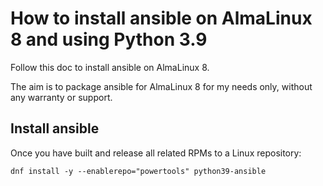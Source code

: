 # How to install ansible on AlmaLinux 8 and using Python 3.9

Follow this doc to install ansible on AlmaLinux 8.

The aim is to package ansible for AlmaLinux 8 for my needs only, without any warranty or support.

## Install ansible

Once you have built and release all related RPMs to a Linux repository:

```shell
dnf install -y --enablerepo="powertools" python39-ansible
```

